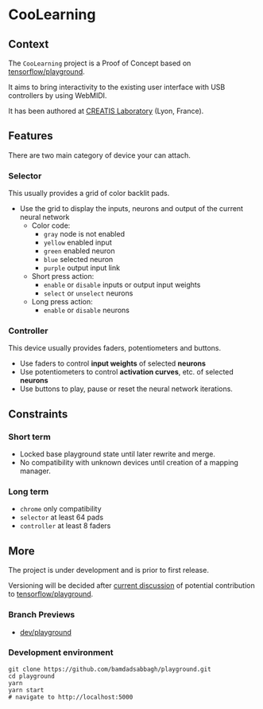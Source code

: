 # CooLearning

## Context

The `CooLearning` project is a Proof of Concept based
on [tensorflow/playground](https://github.com/tensorflow/playground).

It aims to bring interactivity to the existing user interface with USB controllers by using WebMIDI.

It has been authored at [CREATIS Laboratory](https://www.creatis.insa-lyon.fr/site7/fr) (Lyon, France).

## Features

There are two main category of device your can attach.

### Selector

This usually provides a grid of color backlit pads.

- Use the grid to display the inputs, neurons and output of the current neural network
    - Color code:
        - `gray` node is not enabled
        - `yellow` enabled input
        - `green` enabled neuron
        - `blue` selected neuron
        - `purple` output input link
    - Short press action:
        - `enable` or `disable` inputs or output input weights
        - `select` or `unselect` neurons
    - Long press action:
        - `enable` or `disable` neurons

### Controller

This device usually provides faders, potentiometers and buttons.

- Use faders to control **input weights** of selected **neurons**
- Use potentiometers to control **activation curves**, etc. of selected **neurons**
- Use buttons to play, pause or reset the neural network iterations.

## Constraints

### Short term

- Locked base playground state until later rewrite and merge.
- No compatibility with unknown devices until creation of a mapping manager.

### Long term

- `chrome` only compatibility
- `selector` at least 64 pads
- `controller` at least 8 faders

## More

The project is under development and is prior to first release.

Versioning will be decided after [current discussion](https://github.com/tensorflow/playground/issues/160) of potential
contribution to [tensorflow/playground](https://github.com/tensorflow/playground).

### Branch Previews

- [dev/playground](https://playground-git-dev-playground-bamdad.vercel.app)

### Development environment

```shell
git clone https://github.com/bamdadsabbagh/playground.git
cd playground
yarn
yarn start
# navigate to http://localhost:5000
```
